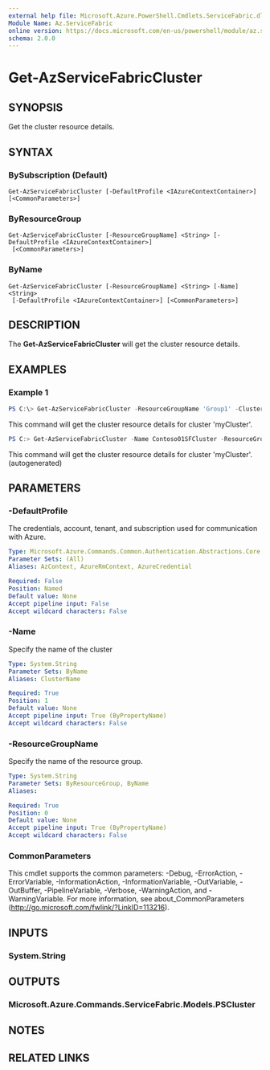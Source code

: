 ```yaml
---
external help file: Microsoft.Azure.PowerShell.Cmdlets.ServiceFabric.dll-Help.xml
Module Name: Az.ServiceFabric
online version: https://docs.microsoft.com/en-us/powershell/module/az.servicefabric/get-azservicefabriccluster
schema: 2.0.0
---
```


# Get-AzServiceFabricCluster

## SYNOPSIS
Get the cluster resource details.

## SYNTAX

### BySubscription (Default)
```
Get-AzServiceFabricCluster [-DefaultProfile <IAzureContextContainer>] [<CommonParameters>]
```

### ByResourceGroup
```
Get-AzServiceFabricCluster [-ResourceGroupName] <String> [-DefaultProfile <IAzureContextContainer>]
 [<CommonParameters>]
```

### ByName
```
Get-AzServiceFabricCluster [-ResourceGroupName] <String> [-Name] <String>
 [-DefaultProfile <IAzureContextContainer>] [<CommonParameters>]
```

## DESCRIPTION
The **Get-AzServiceFabricCluster** will get the cluster resource details.

## EXAMPLES

### Example 1
```powershell
PS C:\> Get-AzServiceFabricCluster -ResourceGroupName 'Group1' -ClusterName 'Contoso01SFCluster'
```

This command will get the cluster resource details for cluster 'myCluster'.

```powershell <!-- Aladdin Generated Example --> 
PS C:> Get-AzServiceFabricCluster -Name Contoso01SFCluster -ResourceGroupName Group1
```

This command will get the cluster resource details for cluster 'myCluster'. (autogenerated)

## PARAMETERS

### -DefaultProfile
The credentials, account, tenant, and subscription used for communication with Azure.

```yaml
Type: Microsoft.Azure.Commands.Common.Authentication.Abstractions.Core.IAzureContextContainer
Parameter Sets: (All)
Aliases: AzContext, AzureRmContext, AzureCredential

Required: False
Position: Named
Default value: None
Accept pipeline input: False
Accept wildcard characters: False
```

### -Name
Specify the name of the cluster

```yaml
Type: System.String
Parameter Sets: ByName
Aliases: ClusterName

Required: True
Position: 1
Default value: None
Accept pipeline input: True (ByPropertyName)
Accept wildcard characters: False
```

### -ResourceGroupName
Specify the name of the resource group.

```yaml
Type: System.String
Parameter Sets: ByResourceGroup, ByName
Aliases:

Required: True
Position: 0
Default value: None
Accept pipeline input: True (ByPropertyName)
Accept wildcard characters: False
```

### CommonParameters
This cmdlet supports the common parameters: -Debug, -ErrorAction, -ErrorVariable, -InformationAction, -InformationVariable, -OutVariable, -OutBuffer, -PipelineVariable, -Verbose, -WarningAction, and -WarningVariable. For more information, see about_CommonParameters (http://go.microsoft.com/fwlink/?LinkID=113216).

## INPUTS

### System.String

## OUTPUTS

### Microsoft.Azure.Commands.ServiceFabric.Models.PSCluster

## NOTES

## RELATED LINKS
